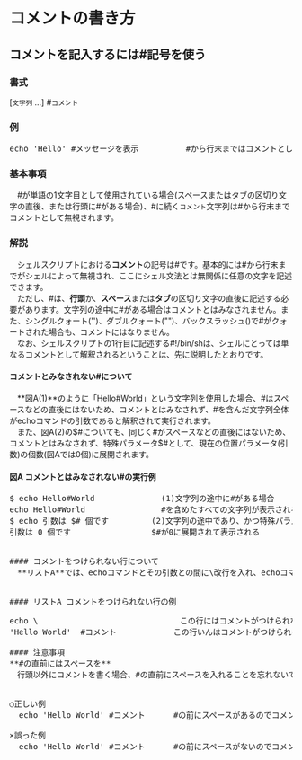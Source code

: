 # コメントの書き方
## コメントを記入するには#記号を使う

### 書式
[`文字列` ...] #`コメント`<br>

### 例
<pre>
echo 'Hello' #メッセージを表示          #から行末まではコメントとして無視される
</pre>

### 基本事項
　#が単語の1文字目として使用されている場合(スペースまたはタブの区切り文字の直後、または行頭に#がある場合)、#に続く`コメント`文字列は#から行末までコメントとして無視されます。<br>

### 解説
　シェルスクリプトにおける**コメント**の記号は#です。基本的には#から行末までがシェルによって無視され、ここにシェル文法とは無関係に任意の文字を記述できます。<br>
　ただし、#は、**行頭**か、**スペース**または**タブ**の区切り文字の直後に記述する必要があります。文字列の途中に#がある場合はコメントとはみなされません。また、シングルクォート('')、ダブルクォート("")、バックスラッシュ(\)で#がクォートされた場合も、コメントにはなりません。<br>
　なお、シェルスクリプトの1行目に記述する#!/bin/shは、シェルにとっては単なるコメントとして解釈されるということは、先に説明したとおりです。<br>

#### コメントとみなされない#について
　**図A(1)**のように「Hello#World」という文字列を使用した場合、#はスペースなどの直後にはないため、コメントとはみなされず、#を含んだ文字列全体がechoコマンドの引数であると解釈されて実行されます。<br>
　また、図A(2)の$#についても、同じく#がスペースなどの直後にはないため、コメントとはみなされず、特殊パラメータ$#として、現在の位置パラメータ(引数)の個数(図Aでは0個)に展開されます。<br>

#### 図A コメントとはみなされない#の実行例

<pre>
$ echo Hello#World              (1)文字列の途中に#がある場合
echo Hello#World                #を含めたすべての文字列が表示される
$ echo 引数は $# 個です         (2)文字列の途中であり、かつ特殊パラメータの場合
引数は 0 個です                 $#が0に展開されて表示される
</per>

#### コメントをつけられない行について
　**リストA**では、echoコマンドとその引数との間に\改行を入れ、echoコマンドを2行に分けて記述しています。この場合、行の継続を行うために、1行目の\の直後に改行を入れなければならないため、\の右側に#などを追加してコメントを書くことはできません。コメントは、2行目の引数のあとに記述するようにします。<br>

#### リストA コメントをつけられない行の例
<pre>
echo \                              この行にはコメントがつけられない
'Hello World'  #コメント            この行いんはコメントがつけられる

#### 注意事項
**#の直前にはスペースを**
　行頭以外にコメントを書く場合、#の直前にスペースを入れることを忘れないでください。次の誤った例のように、コマンドの直後に#を続けて書くと、コメントとはみなされなくなってしまいます。<br>

○正しい例
  echo 'Hello World' #コメント      #の前にスペースがあるのでコメントとみなされる

×誤った例
  echo 'Hello World' #コメント      #の前にスペースがないのでコメントとはみなされない

